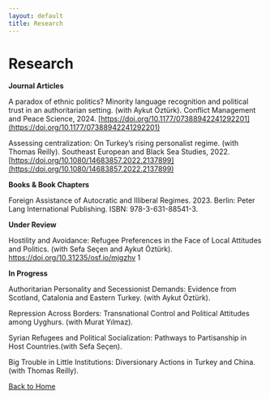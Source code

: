 ```yaml
---
layout: default
title: Research
---
```


# Research

**Journal Articles**

A paradox of ethnic politics? Minority language recognition and political trust in an authoritarian setting. (with Aykut Öztürk). Conflict Management and Peace Science, 2024. [https://doi.org/10.1177/07388942241292201](https://doi.org/10.1177/07388942241292201)

Assessing centralization: On Turkey’s rising personalist regime. (with Thomas Reilly). Southeast European and Black Sea Studies, 2022.
 [https://doi.org/10.1080/14683857.2022.2137899](https://doi.org/10.1080/14683857.2022.2137899)


**Books & Book Chapters**

Foreign Assistance of Autocratic and Illiberal Regimes. 2023. Berlin: Peter Lang International Publishing. ISBN: 978-3-631-88541-3.

**Under Review**

Hostility and Avoidance: Refugee Preferences in the Face of Local Attitudes and Politics. (with Sefa Seçen and Aykut Öztürk). https://doi.org/10.31235/osf.io/mjgzhv 1

**In Progress**

Authoritarian Personality and Secessionist Demands: Evidence from Scotland, Catalonia and Eastern Turkey. (with Aykut Öztürk).

Repression Across Borders: Transnational Control and Political Attitudes among Uyghurs. (with Murat Yılmaz).

Syrian Refugees and Political Socialization: Pathways to Partisanship in Host Countries.(with Sefa Seçen).

Big Trouble in Little Institutions: Diversionary Actions in Turkey and China. (with Thomas Reilly).

[Back to Home](index.md)
